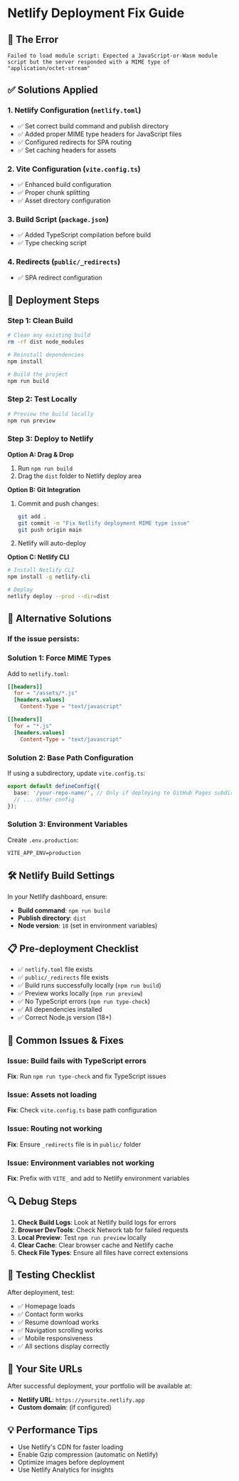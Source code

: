 # Netlify Deployment Fix Guide

## 🚨 **The Error**
```
Failed to load module script: Expected a JavaScript-or-Wasm module script but the server responded with a MIME type of "application/octet-stream"
```

## ✅ **Solutions Applied**

### 1. **Netlify Configuration** (`netlify.toml`)
- ✅ Set correct build command and publish directory
- ✅ Added proper MIME type headers for JavaScript files
- ✅ Configured redirects for SPA routing
- ✅ Set caching headers for assets

### 2. **Vite Configuration** (`vite.config.ts`)
- ✅ Enhanced build configuration
- ✅ Proper chunk splitting
- ✅ Asset directory configuration

### 3. **Build Script** (`package.json`)
- ✅ Added TypeScript compilation before build
- ✅ Type checking script

### 4. **Redirects** (`public/_redirects`)
- ✅ SPA redirect configuration

## 🚀 **Deployment Steps**

### **Step 1: Clean Build**
```bash
# Clean any existing build
rm -rf dist node_modules

# Reinstall dependencies
npm install

# Build the project
npm run build
```

### **Step 2: Test Locally**
```bash
# Preview the build locally
npm run preview
```

### **Step 3: Deploy to Netlify**

**Option A: Drag & Drop**
1. Run `npm run build`
2. Drag the `dist` folder to Netlify deploy area

**Option B: Git Integration**
1. Commit and push changes:
   ```bash
   git add .
   git commit -m "Fix Netlify deployment MIME type issue"
   git push origin main
   ```
2. Netlify will auto-deploy

**Option C: Netlify CLI**
```bash
# Install Netlify CLI
npm install -g netlify-cli

# Deploy
netlify deploy --prod --dir=dist
```

## 🔧 **Alternative Solutions**

### **If the issue persists:**

### **Solution 1: Force MIME Types**
Add to `netlify.toml`:
```toml
[[headers]]
  for = "/assets/*.js"
  [headers.values]
    Content-Type = "text/javascript"

[[headers]]
  for = "*.js"
  [headers.values]
    Content-Type = "text/javascript"
```

### **Solution 2: Base Path Configuration**
If using a subdirectory, update `vite.config.ts`:
```typescript
export default defineConfig({
  base: '/your-repo-name/', // Only if deploying to GitHub Pages subdirectory
  // ... other config
});
```

### **Solution 3: Environment Variables**
Create `.env.production`:
```env
VITE_APP_ENV=production
```

## 🛠 **Netlify Build Settings**

In your Netlify dashboard, ensure:
- **Build command**: `npm run build`
- **Publish directory**: `dist`
- **Node version**: `18` (set in environment variables)

## 📋 **Pre-deployment Checklist**

- ✅ `netlify.toml` file exists
- ✅ `public/_redirects` file exists  
- ✅ Build runs successfully locally (`npm run build`)
- ✅ Preview works locally (`npm run preview`)
- ✅ No TypeScript errors (`npm run type-check`)
- ✅ All dependencies installed
- ✅ Correct Node.js version (18+)

## 🐛 **Common Issues & Fixes**

### **Issue**: Build fails with TypeScript errors
**Fix**: Run `npm run type-check` and fix TypeScript issues

### **Issue**: Assets not loading
**Fix**: Check `vite.config.ts` base path configuration

### **Issue**: Routing not working
**Fix**: Ensure `_redirects` file is in `public/` folder

### **Issue**: Environment variables not working
**Fix**: Prefix with `VITE_` and add to Netlify environment variables

## 🔍 **Debug Steps**

1. **Check Build Logs**: Look at Netlify build logs for errors
2. **Browser DevTools**: Check Network tab for failed requests
3. **Local Preview**: Test `npm run preview` locally
4. **Clear Cache**: Clear browser cache and Netlify cache
5. **Check File Types**: Ensure all files have correct extensions

## 📱 **Testing Checklist**

After deployment, test:
- ✅ Homepage loads
- ✅ Contact form works
- ✅ Resume download works
- ✅ Navigation scrolling works
- ✅ Mobile responsiveness
- ✅ All sections display correctly

## 🎯 **Your Site URLs**

After successful deployment, your portfolio will be available at:
- **Netlify URL**: `https://yoursite.netlify.app`
- **Custom domain**: (if configured)

## 💡 **Performance Tips**

- Use Netlify's CDN for faster loading
- Enable Gzip compression (automatic on Netlify)
- Optimize images before deployment
- Use Netlify Analytics for insights
